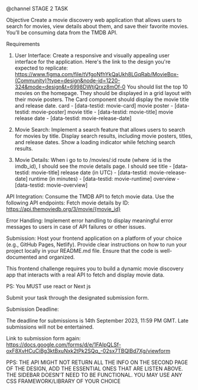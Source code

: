 @channel
STAGE 2 TASK

Objective
Create a movie discovery web application that allows users to search for movies, view details about them, and save their favorite movies. You’ll be consuming data from the TMDB API.

Requirements

1. User Interface:
 Create a responsive and visually appealing user interface for the application. Here's the link to the design you're expected to replicate: https://www.figma.com/file/tVfgoNfhYkQaUkh8LGqRab/MovieBox-(Community)?type=design&node-id=1220-324&mode=design&t=6998DWtjQrxz8mOf-0
 You should list the top 10 movies on the homepage.
 They should be displayed in a grid layout with their movie posters.
 The Card component should display the movie title and release date.
 card - [data-testid: movie-card]
 movie poster - [data-testid: movie-poster]
 movie title - [data-testid: movie-title]
 movie release date - [data-testid: movie-release-date]

2. Movie Search:
 Implement a search feature that allows users to search for movies by title.
 Display search results, including movie posters, titles, and release dates.
 Show a loading indicator while fetching search results.

3. Movie Details:
 When i go to to /movies/:id route (where :id is the imdb_id), I should see the movie details page.
 I should see
 title - [data-testid: movie-title]
 release date (in UTC) - [data-testid: movie-release-date]
 runtime (in minutes) - [data-testid: movie-runtime]
 overview - [data-testid: movie-overview]

API Integration:
 Consume the TMDB API to fetch movie data.
 Use the following API endpoints:
 Fetch movie details by ID: https://api.themoviedb.org/3/movie/{movie_id}

Error Handling:
 Implement error handling to display meaningful error messages to users in case of API failures or other issues.

Submission:
 Host your frontend application on a platform of your choice (e.g., GitHub Pages, Netlify).
 Provide clear instructions on how to run your project locally in your README.md file.
 Ensure that the code is well-documented and organized.



This frontend challenge requires you to build a dynamic movie discovery app that interacts with a real API to fetch and display movie data.

PS: You MUST use react or  Next js

Submit your task through the designated submission form.

Submission Deadline:

 The deadline for submissions is 14th September 2023, 11:59 PM GMT. Late submissions will not be entertained.

Link to submission form again: https://docs.google.com/forms/d/e/1FAIpQLSf-oxF8XvHCuCiBg3ktBxuNxk2tPk2SQq_-02sx7TBQlBd7Xg/viewform

PPS: THE API MIGHT NOT RETURN ALL THE INFO ON THE SECOND PAGE OF THE DESIGN, ADD THE ESSENTIAL ONES THAT ARE LISTEN ABOVE. THE SIDEBAR DOESN'T NEED TO BE FUNCTIONAL.
YOU MAY USE ANY CSS FRAMEWORK/LIBRARY OF YOUR CHOICE